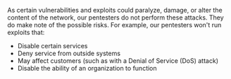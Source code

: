 As certain vulnerabilities and exploits could paralyze, damage, or alter the content of the network, our pentesters do not perform these attacks. They do make note of the possible risks. For example, our pentesters won't run exploits that:

- Disable certain services
- Deny service from outside systems
- May affect customers (such as with a Denial of Service (DoS) attack)
- Disable the ability of an organization to function